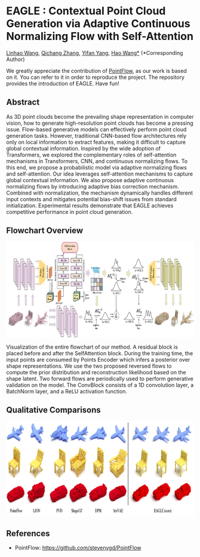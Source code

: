 # EAGLE : Contextual Point Cloud Generation via Adaptive Continuous Normalizing Flow with Self-Attention

[Linhao Wang](https://github.com/wanglh300), 
[Qichang Zhang](https://openreview.net/profile?id=~Qichang_Zhang1), 
[Yifan Yang](https://openreview.net/profile?id=~Yifan_Yang28), 
[Hao Wang*](https://scholar.google.com.hk/citations?user=VaryZeIAAAAJ&hl=zh-CN)
(*Corresponding Author)

We greatly appreciate the contribution of [PointFlow](https://github.com/stevenygd/PointFlow), as our work is based on it. You can refer to it in order to reproduce the project. The repository provides the introduction of EAGLE. Have fun!

## Abstract
As 3D point clouds become the prevailing shape representation in computer vision, how to generate high-resolution point clouds has become a pressing issue. Flow-based generative models can effectively perform point cloud generation tasks. However, traditional CNN-based flow architectures rely only on local information to extract features, making it difficult to capture global contextual information. Inspired by the wide adoption of Transformers, we explored the complementary roles of self-attention mechanisms in Transformers, CNN, and continuous normalizing flows. To this end, we propose a probabilistic model via adaptive normalizing flows and self-attention. Our idea leverages self-attention mechanisms to capture global contextual information. We also propose adaptive continuous normalizing flows by introducing adaptive bias correction mechanism. Combined with normalization, the mechanism dynamically handles different input contexts and mitigates potential bias-shift issues from standard initialization. Experimental results demonstrate that EAGLE achieves competitive performance in point cloud generation.

## Flowchart Overview
<p align="center">
   <img src = "main_framework.jpg" height = "256"/>
</p>
Visualization of the entire flowchart of our method. A residual block is placed before and after the SelfAttention block. During the training time, the input points are consumed by Points Encoder which infers a posterior over shape representations. We use the two proposed reversed flows to compute the prior distribution and reconstruction likelihood based on the shape latent. Two forward flows are periodically used to perform generative validation on the model. The ConvBlock consists of a 1D convolution layer, a BatchNorm layer, and a ReLU activation function.

## Qualitative Comparisons
<p align="center">
   <img src = "qualitative.jpg" height = "256"/>
</p>


## References
- PointFlow: https://github.com/stevenygd/PointFlow
